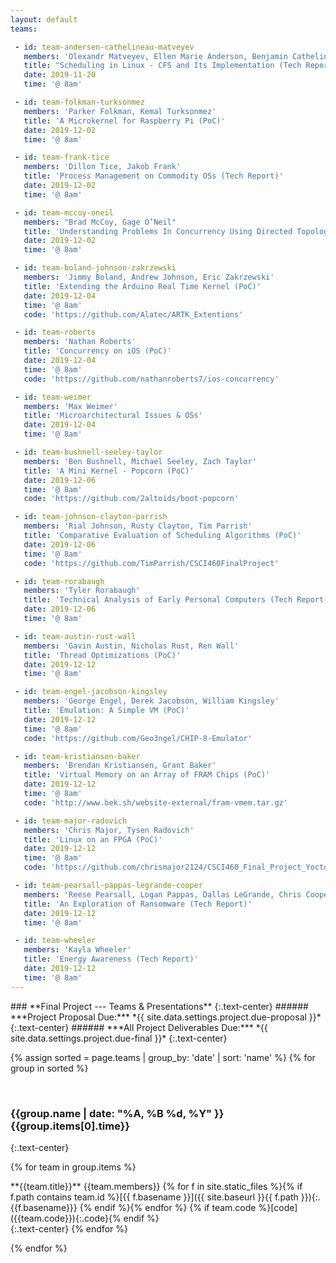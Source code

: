 ```yaml
---
layout: default
teams:

 - id: team-andersen-cathelineau-matveyev
   members: 'Olexandr Matveyev, Ellen Marie Anderson, Benjamin Cathelineau'
   title: "Scheduling in Linux - CFS and Its Implementation (Tech Report)"
   date: 2019-11-20
   time: '@ 8am'

 - id: team-folkman-turksonmez
   members: 'Parker Folkman, Kemal Turksonmez'
   title: 'A Microkernel for Raspberry Pi (PoC)'
   date: 2019-12-02
   time: '@ 8am'

 - id: team-frank-tice
   members: 'Dillon Tice, Jakob Frank'
   title: 'Process Management on Commodity OSs (Tech Report)'
   date: 2019-12-02
   time: '@ 8am'

 - id: team-mccoy-oneil
   members: "Brad McCoy, Gage O’Neil"
   title: 'Understanding Problems In Concurrency Using Directed Topology and Homotopy Theory (Tech Report)'
   date: 2019-12-02
   time: '@ 8am'

 - id: team-boland-johnson-zakrzewski
   members: 'Jimmy Boland, Andrew Johnson, Eric Zakrzewski'
   title: 'Extending the Arduino Real Time Kernel (PoC)'
   date: 2019-12-04
   time: '@ 8am'
   code: 'https://github.com/Alatec/ARTK_Extentions'

 - id: team-roberts
   members: 'Nathan Roberts'
   title: 'Concurrency on iOS (PoC)'
   date: 2019-12-04
   time: '@ 8am'
   code: 'https://github.com/nathanroberts7/ios-concurrency'

 - id: team-weimer
   members: 'Max Weimer'
   title: 'Microarchitectural Issues & OSs'
   date: 2019-12-04
   time: '@ 8am'

 - id: team-bushnell-seeley-taylor
   members: 'Ben Bushnell, Michael Seeley, Zach Taylor'
   title: 'A Mini Kernel - Popcorn (PoC)'
   date: 2019-12-06
   time: '@ 8am'
   code: 'https://github.com/2altoids/boot-popcorn'

 - id: team-johnson-clayton-parrish
   members: 'Rial Johnson, Rusty Clayton, Tim Parrish'
   title: 'Comparative Evaluation of Scheduling Algorithms (PoC)'
   date: 2019-12-06
   time: '@ 8am'
   code: 'https://github.com/TimParrish/CSCI460FinalProject'

 - id: team-rorabaugh
   members: 'Tyler Rorabaugh'
   title: 'Technical Analysis of Early Personal Computers (Tech Report)'
   date: 2019-12-06
   time: '@ 8am'

 - id: team-austin-rust-wall
   members: 'Gavin Austin, Nicholas Rust, Ren Wall'
   title: 'Thread Optimizations (PoC)'
   date: 2019-12-12
   time: '@ 8am'

 - id: team-engel-jacobson-kingsley
   members: 'George Engel, Derek Jacobson, William Kingsley'
   title: 'Emulation: A Simple VM (PoC)'
   date: 2019-12-12
   time: '@ 8am'
   code: 'https://github.com/Geo3ngel/CHIP-8-Emulator'

 - id: team-kristiansen-baker
   members: 'Brendan Kristiansen, Grant Baker'
   title: 'Virtual Memory on an Array of FRAM Chips (PoC)'
   date: 2019-12-12
   time: '@ 8am'
   code: 'http://www.bek.sh/website-external/fram-vmem.tar.gz'

 - id: team-major-radovich
   members: 'Chris Major, Tysen Radovich'
   title: 'Linux on an FPGA (PoC)'
   date: 2019-12-12
   time: '@ 8am'
   code: 'https://github.com/chrismajor2124/CSCI460_Final_Project_Yocto_on_Microblaze'

 - id: team-pearsall-pappas-legrande-cooper
   members: 'Reese Pearsall, Logan Pappas, Dallas LeGrande, Chris Cooper'
   title: 'An Exploration of Ransomware (Tech Report)'
   date: 2019-12-12
   time: '@ 8am'

 - id: team-wheeler
   members: 'Kayla Wheeler'
   title: 'Energy Awareness (Tech Report)'
   date: 2019-12-12
   time: '@ 8am'
---
```


<!-- HEADER -->

<div class="subpage-header" markdown="1">
### **Final Project --- Teams & Presentations**
{:.text-center}
###### ***Project Proposal Due:*** *{{ site.data.settings.project.due-proposal }}*
{:.text-center}
###### ***All Project Deliverables Due:*** *{{ site.data.settings.project.due-final }}*
{:.text-center}
</div>

<!-- ## Final Project Teams & Presentations -->
{% assign sorted = page.teams | group_by: 'date' | sort: 'name' %}
{% for group in sorted %}

<br/>

### <span class="note">**{{group.name | date: "%A, %B %d, %Y" }} {{group.items[0].time}}**</span>
{:.text-center}

{% for team in group.items %}
<div markdown="1">
<!-- team name and project title -->
**{{team.title}}**  
{{team.members}}  
<!-- static files -->
{% for f in site.static_files %}{% if f.path contains team.id %}[{{ f.basename }}]({{ site.baseurl }}{{ f.path }}){:.{{f.basename}}} {% endif %}{% endfor %}
<!-- code will likely be an external link... -->
{% if team.code %}[code]({{team.code}}){:.code}{% endif %}
</div>
{:.text-center}
{% endfor %}

{% endfor %}
